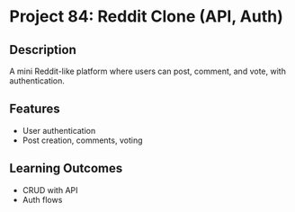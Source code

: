 # Project 84: Reddit Clone (API, Auth)

## Description
A mini Reddit-like platform where users can post, comment, and vote, with authentication.

## Features
- User authentication
- Post creation, comments, voting

## Learning Outcomes
- CRUD with API
- Auth flows
